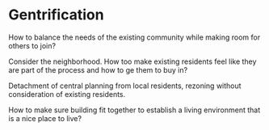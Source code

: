 # Gentrification

How to balance the needs of the existing community while making room for others to join?

Consider the neighborhood. How too make existing residents feel like they are part of the process and how to ge them to buy in?

Detachment of central planning from local residents, rezoning without consideration of existing residents.

How to make sure building fit together to establish a living environment that is a nice place to live?